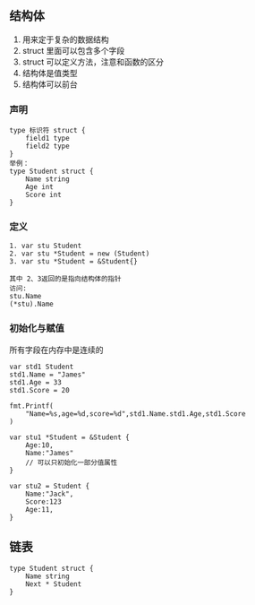 ## 结构体
1. 用来定于复杂的数据结构
2. struct 里面可以包含多个字段
3. struct 可以定义方法，注意和函数的区分
4. 结构体是值类型
5. 结构体可以前台
### 声明

```
type 标识符 struct {
    field1 type
    field2 type
}
举例：
type Student struct {
    Name string
    Age int
    Score int
}
```
### 定义
```
1. var stu Student
2. var stu *Student = new (Student)
3. var stu *Student = &Student{}

其中 2、3返回的是指向结构体的指针
访问:
stu.Name
(*stu).Name
```


### 初始化与赋值
所有字段在内存中是连续的
```
var std1 Student
std1.Name = "James"
std1.Age = 33
std1.Score = 20

fmt.Printf(
    "Name=%s,age=%d,score=%d",std1.Name.std1.Age,std1.Score
)

var stu1 *Student = &Student {
    Age:10,
    Name:"James"
    // 可以只初始化一部分值属性
}

var stu2 = Student {
    Name:"Jack",
    Score:123
    Age:11,
}

```

## 链表

```
type Student struct {
    Name string
    Next * Student
}

```